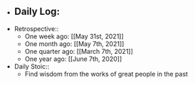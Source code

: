 - Daily Log:
    -
- Retrospective::
    - One week ago: [[May 31st, 2021]]
    - One month ago: [[May 7th, 2021]]
    - One quarter ago: [[March 7th, 2021]]
    - One year ago: [[June 7th, 2020]]
- Daily Stoic::
    - Find wisdom from the works of great people in the past
